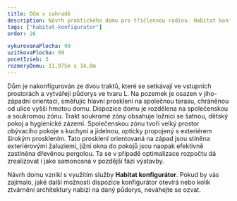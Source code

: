 ```yaml
---
title: Dům v zahradě
description: Návrh praktického domu pro tříčlennou rodinu. Habitat konfigurátor nám umožnil jednoduše zkombinovat půdorys bez velikostních kompromisů s rozpočtově optimalizovaným zevnějškem domu. V architektuře jsme vybrali konstrukčně jednoduché detaily a vkusnou kompozici hmot s plochou nebo sedlovou střechou. Nevytápěné podkroví je využito jako velký úložný prostor.
tags: ["habitat-konfigurator"]
order: 26

vykurovanaPlocha: 99
uzitkovaPlocha: 99
pocetIzieb: 3
rozmeryDomu: 11,975m x 14,8m
---
```


Dům je nakonfigurován ze dvou traktů, které se setkávají ve vstupních prostorách a vytvářejí půdorys ve tvaru L. Na pozemek je osazen v jiho-západní orientaci, směřujíc hlavní prosklení na společnou terasu, chráněnou od ulice vyšší hmotou domu. Dispozice domu je rozdělena na společenskou a soukromou zónu. Trakt soukromé zóny obsahuje ložnici se šatnou, dětský pokoj a hygienické zázemí. Společenskou zónu tvoří velký prostor obývacího pokoje s kuchyní a jídelnou, opticky propojený s exteriérem širokým prosklením. Tato prosklení orientovaná na západ jsou stíněna exteriérovými žaluziemi, jižní okna do pokojů jsou naopak efektivně zastíněna dřevěnou pergolou. Ta se v případě optimalizace rozpočtu dá zrealizovat i jako samonosná v pozdější fázi výstavby.

Návrh domu vznikl s využitím služby <strong>Habitat konfigurátor</strong>. Pokud by vás zajímalo, jaké další možnosti dispozice konfigurátor otevírá nebo kolik ztvárnění architektury nabízí na daný půdorys, neváhejte se ozvat.
